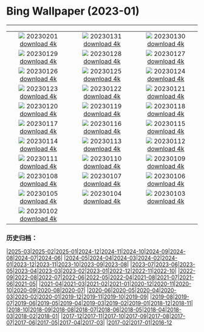 # Bing Wallpaper (2023-01)
**************
| | | |
| :----: | :----: | :----: |
| ![](https://www.bing.com/th?id=OHR.SunriseCastle_EN-IN9910172594_1920x1080.jpg) 20230201 [download 4k](https://www.bing.com/th?id=OHR.SunriseCastle_EN-IN9910172594_UHD.jpg) | ![](https://www.bing.com/th?id=OHR.ZebraTrio_EN-IN8432077047_1920x1080.jpg) 20230131 [download 4k](https://www.bing.com/th?id=OHR.ZebraTrio_EN-IN8432077047_UHD.jpg) | ![](https://www.bing.com/th?id=OHR.IceSailingBalaton_EN-IN8180074749_1920x1080.jpg) 20230130 [download 4k](https://www.bing.com/th?id=OHR.IceSailingBalaton_EN-IN8180074749_UHD.jpg) |
| ![](https://www.bing.com/th?id=OHR.BlackbirdDay_EN-IN7823389227_1920x1080.jpg) 20230129 [download 4k](https://www.bing.com/th?id=OHR.BlackbirdDay_EN-IN7823389227_UHD.jpg) | ![](https://www.bing.com/th?id=OHR.BlueBahamas_EN-IN7452077068_1920x1080.jpg) 20230128 [download 4k](https://www.bing.com/th?id=OHR.BlueBahamas_EN-IN7452077068_UHD.jpg) | ![](https://www.bing.com/th?id=OHR.RedMangrove_EN-IN0543643621_1920x1080.jpg) 20230127 [download 4k](https://www.bing.com/th?id=OHR.RedMangrove_EN-IN0543643621_UHD.jpg) |
| ![](https://www.bing.com/th?id=OHR.RepublicDayIndia_EN-IN3615309458_1920x1080.jpg) 20230126 [download 4k](https://www.bing.com/th?id=OHR.RepublicDayIndia_EN-IN3615309458_UHD.jpg) | ![](https://www.bing.com/th?id=OHR.BirksofAberfeldy_EN-IN3525556475_1920x1080.jpg) 20230125 [download 4k](https://www.bing.com/th?id=OHR.BirksofAberfeldy_EN-IN3525556475_UHD.jpg) | ![](https://www.bing.com/th?id=OHR.ColleSantaLucia_EN-IN1640555463_1920x1080.jpg) 20230124 [download 4k](https://www.bing.com/th?id=OHR.ColleSantaLucia_EN-IN1640555463_UHD.jpg) |
| ![](https://www.bing.com/th?id=OHR.SunriseMoai_EN-IN1303011589_1920x1080.jpg) 20230123 [download 4k](https://www.bing.com/th?id=OHR.SunriseMoai_EN-IN1303011589_UHD.jpg) | ![](https://www.bing.com/th?id=OHR.YearRabbit_EN-IN7844719678_1920x1080.jpg) 20230122 [download 4k](https://www.bing.com/th?id=OHR.YearRabbit_EN-IN7844719678_UHD.jpg) | ![](https://www.bing.com/th?id=OHR.HuggingKanga_EN-IN7247049713_1920x1080.jpg) 20230121 [download 4k](https://www.bing.com/th?id=OHR.HuggingKanga_EN-IN7247049713_UHD.jpg) |
| ![](https://www.bing.com/th?id=OHR.FalklandKings_EN-IN5015994063_1920x1080.jpg) 20230120 [download 4k](https://www.bing.com/th?id=OHR.FalklandKings_EN-IN5015994063_UHD.jpg) | ![](https://www.bing.com/th?id=OHR.SFFParkCity_EN-IN4156395543_1920x1080.jpg) 20230119 [download 4k](https://www.bing.com/th?id=OHR.SFFParkCity_EN-IN4156395543_UHD.jpg) | ![](https://www.bing.com/th?id=OHR.WhiteSands_EN-IN3039579374_1920x1080.jpg) 20230118 [download 4k](https://www.bing.com/th?id=OHR.WhiteSands_EN-IN3039579374_UHD.jpg) |
| ![](https://www.bing.com/th?id=OHR.SessileOaks_EN-IN6053760695_1920x1080.jpg) 20230117 [download 4k](https://www.bing.com/th?id=OHR.SessileOaks_EN-IN6053760695_UHD.jpg) | ![](https://www.bing.com/th?id=OHR.FrozenBubblesAlberta_EN-IN7514803517_1920x1080.jpg) 20230116 [download 4k](https://www.bing.com/th?id=OHR.FrozenBubblesAlberta_EN-IN7514803517_UHD.jpg) | ![](https://www.bing.com/th?id=OHR.Turku_EN-IN9478951244_1920x1080.jpg) 20230115 [download 4k](https://www.bing.com/th?id=OHR.Turku_EN-IN9478951244_UHD.jpg) |
| ![](https://www.bing.com/th?id=OHR.KitesLohriIndia_EN-IN5360053667_1920x1080.jpg) 20230114 [download 4k](https://www.bing.com/th?id=OHR.KitesLohriIndia_EN-IN5360053667_UHD.jpg) | ![](https://www.bing.com/th?id=OHR.Pneumatocysts_EN-IN4130711464_1920x1080.jpg) 20230113 [download 4k](https://www.bing.com/th?id=OHR.Pneumatocysts_EN-IN4130711464_UHD.jpg) | ![](https://www.bing.com/th?id=OHR.RumeliHisari_EN-IN4199617133_1920x1080.jpg) 20230112 [download 4k](https://www.bing.com/th?id=OHR.RumeliHisari_EN-IN4199617133_UHD.jpg) |
| ![](https://www.bing.com/th?id=OHR.Umschreibung_EN-IN3686587993_1920x1080.jpg) 20230111 [download 4k](https://www.bing.com/th?id=OHR.Umschreibung_EN-IN3686587993_UHD.jpg) | ![](https://www.bing.com/th?id=OHR.HummockIce_EN-IN2980113673_1920x1080.jpg) 20230110 [download 4k](https://www.bing.com/th?id=OHR.HummockIce_EN-IN2980113673_UHD.jpg) | ![](https://www.bing.com/th?id=OHR.BisonWindCave_EN-IN2393478643_1920x1080.jpg) 20230109 [download 4k](https://www.bing.com/th?id=OHR.BisonWindCave_EN-IN2393478643_UHD.jpg) |
| ![](https://www.bing.com/th?id=OHR.Breckenridge_EN-IN1960589252_1920x1080.jpg) 20230108 [download 4k](https://www.bing.com/th?id=OHR.Breckenridge_EN-IN1960589252_UHD.jpg) | ![](https://www.bing.com/th?id=OHR.Mohair_EN-IN1427350845_1920x1080.jpg) 20230107 [download 4k](https://www.bing.com/th?id=OHR.Mohair_EN-IN1427350845_UHD.jpg) | ![](https://www.bing.com/th?id=OHR.BlackFell_EN-IN0276461423_1920x1080.jpg) 20230106 [download 4k](https://www.bing.com/th?id=OHR.BlackFell_EN-IN0276461423_UHD.jpg) |
| ![](https://www.bing.com/th?id=OHR.HIISSF_EN-IN9821449952_1920x1080.jpg) 20230105 [download 4k](https://www.bing.com/th?id=OHR.HIISSF_EN-IN9821449952_UHD.jpg) | ![](https://www.bing.com/th?id=OHR.Perihelion_EN-IN9134939468_1920x1080.jpg) 20230104 [download 4k](https://www.bing.com/th?id=OHR.Perihelion_EN-IN9134939468_UHD.jpg) | ![](https://www.bing.com/th?id=OHR.SandhillSleeping_EN-IN8423459941_1920x1080.jpg) 20230103 [download 4k](https://www.bing.com/th?id=OHR.SandhillSleeping_EN-IN8423459941_UHD.jpg) |
| ![](https://www.bing.com/th?id=OHR.HohenzollernBurg_EN-IN6368229470_1920x1080.jpg) 20230102 [download 4k](https://www.bing.com/th?id=OHR.HohenzollernBurg_EN-IN6368229470_UHD.jpg) |  |  |

### 历史归档：

|[2025-03](/../2025-03/2025-03.md)|[2025-02](/../2025-02/2025-02.md)|[2025-01](/../2025-01/2025-01.md)|[2024-12](/../2024-12/2024-12.md)|[2024-11](/../2024-11/2024-11.md)|[2024-10](/../2024-10/2024-10.md)|[2024-09](/../2024-09/2024-09.md)|[2024-08](/../2024-08/2024-08.md)|[2024-07](/../2024-07/2024-07.md)|[2024-06](/../2024-06/2024-06.md)|
|[2024-05](/../2024-05/2024-05.md)|[2024-04](/../2024-04/2024-04.md)|[2024-03](/../2024-03/2024-03.md)|[2024-02](/../2024-02/2024-02.md)|[2024-01](/../2024-01/2024-01.md)|[2023-12](/../2023-12/2023-12.md)|[2023-11](/../2023-11/2023-11.md)|[2023-10](/../2023-10/2023-10.md)|[2023-09](/../2023-09/2023-09.md)|[2023-08](/../2023-08/2023-08.md)|
|[2023-07](/../2023-07/2023-07.md)|[2023-06](/../2023-06/2023-06.md)|[2023-05](/../2023-05/2023-05.md)|[2023-04](/../2023-04/2023-04.md)|[2023-03](/../2023-03/2023-03.md)|[2023-02](/../2023-02/2023-02.md)|[2023-01](/2023-01.md)|[2022-12](/../2022-12/2022-12.md)|[2022-11](/../2022-11/2022-11.md)|[2022-10](/../2022-10/2022-10.md)|
|[2022-09](/../2022-09/2022-09.md)|[2022-08](/../2022-08/2022-08.md)|[2022-07](/../2022-07/2022-07.md)|[2022-06](/../2022-06/2022-06.md)|[2022-05](/../2022-05/2022-05.md)|[2022-04](/../2022-04/2022-04.md)|[2021-08](/../2021-08/2021-08.md)|[2021-07](/../2021-07/2021-07.md)|[2021-06](/../2021-06/2021-06.md)|[2021-05](/../2021-05/2021-05.md)|
|[2021-04](/../2021-04/2021-04.md)|[2021-03](/../2021-03/2021-03.md)|[2021-02](/../2021-02/2021-02.md)|[2021-01](/../2021-01/2021-01.md)|[2020-12](/../2020-12/2020-12.md)|[2020-11](/../2020-11/2020-11.md)|[2020-10](/../2020-10/2020-10.md)|[2020-09](/../2020-09/2020-09.md)|[2020-08](/../2020-08/2020-08.md)|[2020-07](/../2020-07/2020-07.md)|
|[2020-06](/../2020-06/2020-06.md)|[2020-05](/../2020-05/2020-05.md)|[2020-04](/../2020-04/2020-04.md)|[2020-03](/../2020-03/2020-03.md)|[2020-02](/../2020-02/2020-02.md)|[2020-01](/../2020-01/2020-01.md)|[2019-12](/../2019-12/2019-12.md)|[2019-11](/../2019-11/2019-11.md)|[2019-10](/../2019-10/2019-10.md)|[2019-09](/../2019-09/2019-09.md)|
|[2019-08](/../2019-08/2019-08.md)|[2019-07](/../2019-07/2019-07.md)|[2019-06](/../2019-06/2019-06.md)|[2019-05](/../2019-05/2019-05.md)|[2019-04](/../2019-04/2019-04.md)|[2019-03](/../2019-03/2019-03.md)|[2019-02](/../2019-02/2019-02.md)|[2019-01](/../2019-01/2019-01.md)|[2018-12](/../2018-12/2018-12.md)|[2018-11](/../2018-11/2018-11.md)|
|[2018-10](/../2018-10/2018-10.md)|[2018-09](/../2018-09/2018-09.md)|[2018-08](/../2018-08/2018-08.md)|[2018-07](/../2018-07/2018-07.md)|[2018-06](/../2018-06/2018-06.md)|[2018-05](/../2018-05/2018-05.md)|[2018-04](/../2018-04/2018-04.md)|[2018-03](/../2018-03/2018-03.md)|[2018-02](/../2018-02/2018-02.md)|[2018-01](/../2018-01/2018-01.md)|
|[2017-12](/../2017-12/2017-12.md)|[2017-11](/../2017-11/2017-11.md)|[2017-10](/../2017-10/2017-10.md)|[2017-09](/../2017-09/2017-09.md)|[2017-08](/../2017-08/2017-08.md)|[2017-07](/../2017-07/2017-07.md)|[2017-06](/../2017-06/2017-06.md)|[2017-05](/../2017-05/2017-05.md)|[2017-04](/../2017-04/2017-04.md)|[2017-03](/../2017-03/2017-03.md)|
|[2017-02](/../2017-02/2017-02.md)|[2017-01](/../2017-01/2017-01.md)|[2016-12](/../2016-12/2016-12.md)